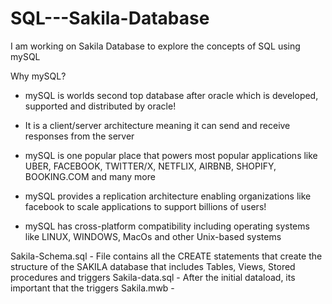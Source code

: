 # SQL---Sakila-Database
I am working on Sakila Database to explore the concepts of SQL using mySQL


Why mySQL?

- mySQL is worlds second top database after oracle which is developed, supported and distributed by oracle!
- It is a client/server architecture meaning it can send and receive responses from the server
- mySQL is one popular place that powers most popular applications like UBER, FACEBOOK, TWITTER/X, NETFLIX, AIRBNB, SHOPIFY, BOOKING.COM and many more
- mySQL provides a replication architecture enabling organizations like facebook to scale applications to support billions of users!

- mySQL has cross-platform compatibility including operating systems like LINUX, WINDOWS, MacOs and other Unix-based systems

Sakila-Schema.sql - File contains all the CREATE statements that create the structure of the SAKILA database that includes Tables, Views, Stored procedures and triggers
Sakila-data.sql   - After the initial dataload, its important that the triggers 
Sakila.mwb        - 

